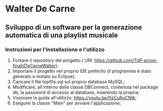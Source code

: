 # Walter De Carne
## Sviluppo di un software per la generazione automatica di una playlist musicale
### Instruzioni per l'installazione e l'utilizzo
1. Forkare il repository del progetto ( URI: https://github.com/TdP-prove-finali/DeCarneWalter);
2. Importare il progetto nel proprio IDE preferito (il programma è stato generato e testato su Eclipse);
3. Caricare il file top10s.sql sul proprio database MySQL;
4. Modificare, all'interno della classe DBConnect, contenuta nel package db, la password di accesso al database, inserendo la propria;
5. Visionare la guida all'utilizzo: https://youtu.be/fIzCuRuCNtk;
6. Eseguire la classe "Main" per avviare l'applicazione;
